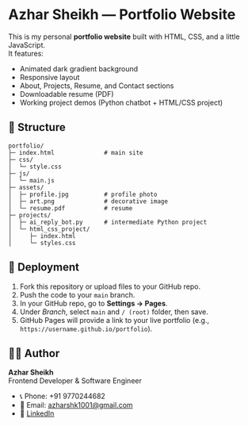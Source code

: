 # Azhar Sheikh — Portfolio Website

This is my personal **portfolio website** built with HTML, CSS, and a little JavaScript.  
It features:
- Animated dark gradient background
- Responsive layout
- About, Projects, Resume, and Contact sections
- Downloadable resume (PDF)
- Working project demos (Python chatbot + HTML/CSS project)

## 📂 Structure

```
portfolio/
├─ index.html              # main site
├─ css/
│  └─ style.css
├─ js/
│  └─ main.js
├─ assets/
│  ├─ profile.jpg          # profile photo
│  ├─ art.png              # decorative image
│  └─ resume.pdf           # resume
├─ projects/
│  ├─ ai_reply_bot.py      # intermediate Python project
│  └─ html_css_project/
│     ├─ index.html
│     └─ styles.css
```

## 🚀 Deployment

1. Fork this repository or upload files to your GitHub repo.
2. Push the code to your `main` branch.
3. In your GitHub repo, go to **Settings → Pages**.
4. Under *Branch*, select `main` and `/ (root)` folder, then save.
5. GitHub Pages will provide a link to your live portfolio (e.g., `https://username.github.io/portfolio`).

## 👨‍💻 Author

**Azhar Sheikh**  
Frontend Developer & Software Engineer  
- 📞 Phone: +91 9770244682  
- 📧 Email: azharshk1001@gmail.com  
- 💼 [LinkedIn](https://www.linkedin.com/in/azhar-sheikh-a5a0bb2b5)
